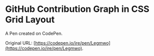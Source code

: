 # GitHub Contribution Graph in CSS Grid Layout

A Pen created on CodePen.

Original URL: [https://codepen.io/ire/pen/Legmwo](https://codepen.io/ire/pen/Legmwo).


